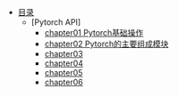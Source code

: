 <!-- docs/_sidebar.md -->
- [目录](README.md)
    - [Pytorch API]
        - [chapter01 Pytorch基础操作](Pytorch/chapter1.md)
        - [chapter02 Pytorch的主要组成模块](Pytorch/chapter2.md)
        - [chapter03 ](Pytorch/chapter3.md)
        - [chapter04 ](Pytorch/chapter4.md)
        - [chapter05 ](Pytorch/chapter5.md)
        - [chapter06 ](Pytorch/chapter6.md)
        
